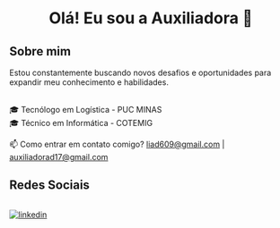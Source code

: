 
<h1 align="center">Olá! Eu sou a Auxiliadora 👋</h1>


 <h2>Sobre mim</h2> 
Estou constantemente buscando novos desafios e oportunidades para expandir meu conhecimento e habilidades.
<br />
<br />

🎓 Tecnólogo em Logística - PUC MINAS<br>
🎓 Técnico em Informática - COTEMIG


📫 Como entrar em contato comigo? liad609@gmail.com  |  auxiliadorad17@gmail.com    

<h2>Redes Sociais</h2>

<div style="display: flex">
<br>

[![linkedin](https://img.shields.io/badge/linkedin-000?style=for-the-badge&logo=linkedin&logoColor=blue)](https://www.linkedin.com/in/auxiliadora-divina-a1b2203b/)

</div>


























